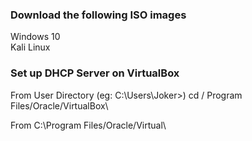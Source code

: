 ### Download the following ISO images
Windows 10\
Kali Linux




### Set up DHCP Server on VirtualBox
From User Directory (eg: C:\Users\Joker>)
cd / Program Files/Oracle/VirtualBox\

From C:\Program Files/Oracle/Virtual\

